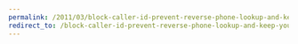 ```yaml
---
permalink: /2011/03/block-caller-id-prevent-reverse-phone-lookup-and-keep-your-phone-number-private/
redirect_to: /block-caller-id-prevent-reverse-phone-lookup-and-keep-your-phone-number-private/
---
```

